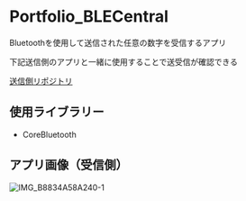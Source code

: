 # Portfolio_BLECentral
Bluetoothを使用して送信された任意の数字を受信するアプリ

下記送信側のアプリと一緒に使用することで送受信が確認できる

[送信側リポジトリ](https://github.com/Genki-Fujimoto/Portfolio_BLEPeripheral)

## 使用ライブラリー
* CoreBluetooth

## アプリ画像（受信側）
![IMG_B8834A58A240-1](https://user-images.githubusercontent.com/103569591/200169977-35881799-f613-458c-a86f-7c09be486b97.jpeg)
